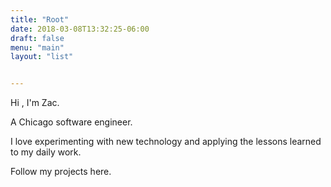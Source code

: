 ```yaml
---
title: "Root"
date: 2018-03-08T13:32:25-06:00
draft: false
menu: "main"
layout: "list"


---
```


Hi , I'm Zac.

A Chicago software engineer.

I love experimenting with new technology and applying the lessons learned to my daily work.

Follow my projects here.
